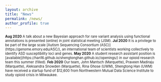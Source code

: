 ```yaml
---
layout: archive
title: "News"
permalink: /news/
author_profile: true
---
```



<span style="font-size:0.8em;">
<b>Aug 2020</b> A talk about a new Bayesian approach for rare variant analysis using functional annotations is presented (online) in joint statistical meeting (JSM). </span> 



<span style="font-size:0.8em;">
<b>Jul 2020</b> It is a privilege to be part of the large scale [Autism Sequencing Consortium (ASC)](https://genome.emory.edu/ASC/), an international team of scientists working collectively to identify ASD susceptibility loci and genes. </span> 


<span style="font-size:0.8em;">
<b>May 2020</b> A student research assistant position is [available](https://han16.github.io/shengtonghan.github.io//openings/) in our opioid research team this summer (filled). </span> 


<span style="font-size:0.8em;">
<b>Feb 2020</b> Our team, John Mantsch (Marquette), Praveen Madiraju (Marquette), Aleksandra Snowden (Marquette), Rina Ghose (UWM), Shengtong Han (UWM) have received a startup fund of  $12,600 from Northwestern Mutual Data Science Institute to study opioid crisis in Milwaukee. </span>
